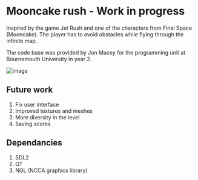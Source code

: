 # Mooncake rush - Work in progress
Inspired by the game Jet Rush and one of the characters from Final Space (Mooncake).
The player has to avoid obstacles while flying through the infinite map.

The code base was provided by Jon Macey for the programming unit at Bournemouth University in year 2. 

![image](https://user-images.githubusercontent.com/78536620/144692039-af37cc9b-e9bc-45bf-a06a-faaf9c8f316f.png)


Future work
-----------
1. Fix user interface
2. Improved textures and meshes
3. More diversity in the level
4. Saving scores

Dependancies
------------
1. SDL2
2. QT
3. NGL (NCCA graphics library)
